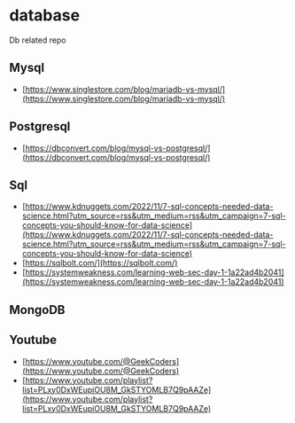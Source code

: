 # database
Db related repo

## Mysql 
- [https://www.singlestore.com/blog/mariadb-vs-mysql/](https://www.singlestore.com/blog/mariadb-vs-mysql/)

## Postgresql
- [https://dbconvert.com/blog/mysql-vs-postgresql/](https://dbconvert.com/blog/mysql-vs-postgresql/)<br>

## Sql
- [https://www.kdnuggets.com/2022/11/7-sql-concepts-needed-data-science.html?utm_source=rss&utm_medium=rss&utm_campaign=7-sql-concepts-you-should-know-for-data-science](https://www.kdnuggets.com/2022/11/7-sql-concepts-needed-data-science.html?utm_source=rss&utm_medium=rss&utm_campaign=7-sql-concepts-you-should-know-for-data-science)<br>
- [https://sqlbolt.com/](https://sqlbolt.com/)<br>
- [https://systemweakness.com/learning-web-sec-day-1-1a22ad4b2041](https://systemweakness.com/learning-web-sec-day-1-1a22ad4b2041)<br>

## MongoDB

## Youtube
- [https://www.youtube.com/@GeekCoders](https://www.youtube.com/@GeekCoders)<br>
- [https://www.youtube.com/playlist?list=PLxy0DxWEupiOU8M_GkSTYOMLB7Q9pAAZe](https://www.youtube.com/playlist?list=PLxy0DxWEupiOU8M_GkSTYOMLB7Q9pAAZe)<br>
